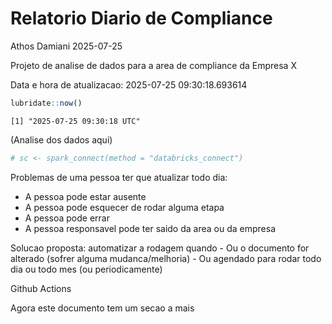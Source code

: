 # Relatorio Diario de Compliance
Athos Damiani
2025-07-25

Projeto de analise de dados para a area de compliance da Empresa X

Data e hora de atualizacao: 2025-07-25 09:30:18.693614

``` r
lubridate::now()
```

    [1] "2025-07-25 09:30:18 UTC"

(Analise dos dados aqui)

``` r
# sc <- spark_connect(method = "databricks_connect")
```

Problemas de uma pessoa ter que atualizar todo dia:

-   A pessoa pode estar ausente
-   A pessoa pode esquecer de rodar alguma etapa
-   A pessoa pode errar
-   A pessoa responsavel pode ter saido da area ou da empresa

Solucao proposta: automatizar a rodagem quando - Ou o documento for
alterado (sofrer alguma mudanca/melhoria) - Ou agendado para rodar todo
dia ou todo mes (ou periodicamente)

Github Actions

Agora este documento tem um secao a mais
